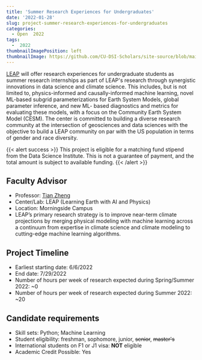 ```yaml
---
title: 'Summer Research Experiences for Undergraduates'
date: '2022-01-28'
slug: project-summer-research-experiences-for-undergraduates
categories:
  - Open  2022
tags:
  -  2022
thumbnailImagePosition: left
thumbnailImage: https://github.com/CU-DSI-Scholars/site-source/blob/main/static/img/grid3.png?raw=true
---
```

[LEAP](https://leap.columbia.edu/) will offer research experiences for undergraduate students as summer research internships as part of LEAP's research through synergistic innovations in data science and climate science. This includes, but is not limited to, physics-informed and causally-informed machine learning, novel ML-based subgrid parameterizations for Earth System Models, global parameter inference, and new ML- based diagnostics and metrics for evaluating these models, with a focus on the Community Earth System Model (CESM). The center is committed to building a diverse research community at the intersection of geosciences and data sciences with the objective to build a LEAP community on par with the US population in terms of gender and race diversity. 

<!--more-->

{{< alert success >}}
This project is eligible for a matching fund stipend from the Data Science Institute. This is not a guarantee of payment, and the total amount is subject to available funding.
{{< /alert >}}

## Faculty Advisor
+ Professor: [Tian Zheng](https://leap.columbia.edu/)
+ Center/Lab: LEAP (Learning Earth with AI and Physics)
+ Location: Morningside Campus
+ LEAP’s primary research strategy is to improve near-term climate projections by merging physical modeling with machine learning across a continuum from expertise in climate science and climate modeling to cutting-edge machine learning algorithms.

## Project Timeline
+ Earliest starting date: 6/6/2022
+ End date: 7/29/2022
+ Number of hours per week of research expected during Spring/Summer 2022: ~0
+ Number of hours per week of research expected during Summer 2022: ~20

## Candidate requirements
+ Skill sets: Python; Machine Learning
+ Student eligibility: freshman, sophomore, junior, ~~senior~~, ~~master's~~
+ International students on F1 or J1 visa: **NOT** eligible
+ Academic Credit Possible: Yes


